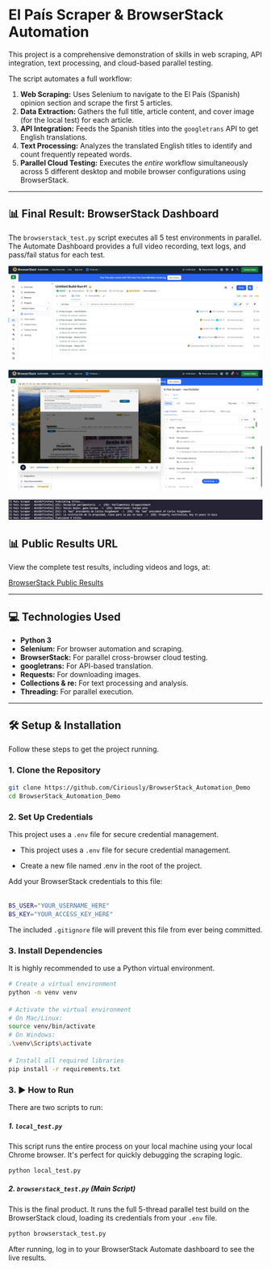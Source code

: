 # El País Scraper & BrowserStack Automation

This project is a comprehensive demonstration of skills in web scraping, API integration, text processing, and cloud-based parallel testing.

The script automates a full workflow:

1.  **Web Scraping:** Uses Selenium to navigate to the El País (Spanish) opinion section and scrape the first 5 articles.
2.  **Data Extraction:** Gathers the full title, article content, and cover image (for the local test) for each article.
3.  **API Integration:** Feeds the Spanish titles into the `googletrans` API to get English translations.
4.  **Text Processing:** Analyzes the translated English titles to identify and count frequently repeated words.
5.  **Parallel Cloud Testing:** Executes the _entire_ workflow simultaneously across 5 different desktop and mobile browser configurations using BrowserStack.

---

## 📊 Final Result: BrowserStack Dashboard

The `browserstack_test.py` script executes all 5 test environments in parallel. The Automate Dashboard provides a full video recording, text logs, and pass/fail status for each test.

![BrowserStack Automate Dashboard showing 5 parallel tests](dashboard.jpg)

![sampleresults](dashboardmac.jpg)

![sampleresults](translate.jpg)

## 📊 Public Results URL

View the complete test results, including videos and logs, at:

[BrowserStack Public Results](https://automate.browserstack.com/projects/Default+Project/builds/Untitled+Build+Run/1?public_token=9c9d094787bf1f7eaaee36484489bfc7be3e0ab14ca9680e0eac1cfefdfa8844)

---

## 💻 Technologies Used

- **Python 3**
- **Selenium:** For browser automation and scraping.
- **BrowserStack:** For parallel cross-browser cloud testing.
- **googletrans:** For API-based translation.
- **Requests:** For downloading images.
- **Collections & re:** For text processing and analysis.
- **Threading:** For parallel execution.

---

## 🛠️ Setup & Installation

Follow these steps to get the project running.

### 1. Clone the Repository

```bash
git clone https://github.com/Ciriously/BrowserStack_Automation_Demo
cd BrowserStack_Automation_Demo
```

### 2. Set Up Credentials

This project uses a `.env` file for secure credential management.

- This project uses a `.env` file for secure credential management.

- Create a new file named .env in the root of the project.

Add your BrowserStack credentials to this file:

```bash

BS_USER="YOUR_USERNAME_HERE"
BS_KEY="YOUR_ACCESS_KEY_HERE"
```

The included `.gitignore` file will prevent this file from ever being committed.

### 3. Install Dependencies

It is highly recommended to use a Python virtual environment.

```bash
# Create a virtual environment
python -m venv venv

# Activate the virtual environment
# On Mac/Linux:
source venv/bin/activate
# On Windows:
.\venv\Scripts\activate

# Install all required libraries
pip install -r requirements.txt
```

### 3. ▶️ How to Run

There are two scripts to run:

##### 1. `local_test.py`

This script runs the entire process on your local machine using your local Chrome browser. It's perfect for quickly debugging the scraping logic.

```bash
python local_test.py
```

##### 2. `browserstack_test.py` (Main Script)

This is the final product. It runs the full 5-thread parallel test build on the BrowserStack cloud, loading its credentials from your `.env` file.

```bash
python browserstack_test.py
```

After running, log in to your BrowserStack Automate dashboard to see the live results.
